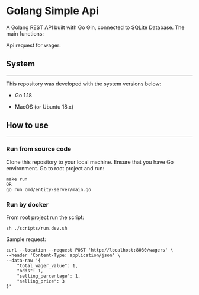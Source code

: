 
  

# Golang Simple Api

  

A Golang REST API built with Go Gin, connected to SQLite Database. The main functions:
  
Api request for wager:  
  

## System

  

---

  

This repository was developed with the system versions below:

  

- Go 1.18

- MacOS (or Ubuntu 18.x)

  

## How to use

---
### Run from source code

Clone this repository to your local machine. Ensure that you have Go environment. Go to root project and run:
```
make run 
OR
go run cmd/entity-server/main.go
```
### Run by docker

From root project run the script:
```
sh ./scripts/run.dev.sh
```


Sample request:
```
curl --location --request POST 'http://localhost:8080/wagers' \
--header 'Content-Type: application/json' \
--data-raw '{
    "total_wager_value": 1,
    "odds": 1,
    "selling_percentage": 1,
    "selling_price": 3
}'
```

